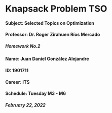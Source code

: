 # Knapsack Problem TSO

#### Subject: Selected Topics on Optimization
#### Professor: Dr. Roger Zirahuen Ríos Mercado
##### Homework No.2

#### Name: Juan Daniel González Alejandre
#### ID: 1901711
#### Career: ITS
#### Schedule: Tuesday M3 - M6

##### February 22, 2022